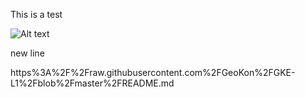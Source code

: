 This is a test

![Alt text](https://g.gravizo.com/source/custom_mark10?https%3A%2F%2Fraw.githubusercontent.com%2FGeoKon%2FGKE-L1%2Fmaster%2FREADME.md)

<!---
custom_mark10 
  digraph G {
    A -> B -> C
  }
custom_mark10
--->
new line

https%3A%2F%2Fraw.githubusercontent.com%2FGeoKon%2FGKE-L1%2Fblob%2Fmaster%2FREADME.md
